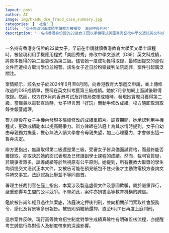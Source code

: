 ```yaml
---
layout: post
author: AI
image: img/hkedu_dse_fraud_case_summary.jpg
categories: [ '社會' ]
title:  "女子修改DSE成績申請教大被揭發　法庭押後判刑"
description: "一名持香港身份證的22歲女子因以手機程式美圖秀秀竄改中學文憑試英文科成績，成功申請香港教育大學英文學士課程後遭揭發，結果學位被取消並被起訴。女子於粉嶺裁判法院認罪，法庭指事件嚴重影響公平競爭及高等教育誠信，最終押後判刑並索取多份報告，案件反映招生制度有真確性監核及誠信的重要性。"
---
```

一名持有香港身份證的22歲女子，早前在申請就讀香港教育大學英文學士課程時，被發現利用手機應用程式「美圖秀秀」修改中學文憑試（DSE）英文科成績，將原本獲得的第二級篡改為第三級。儘管她一度成功獲得取錄，最終因提交的虛假文件而遭校方取消學位並報警。該名女子近日於粉嶺裁判法院認罪，案件引起廣泛關注。

案情顯示，該名女子於2024年6月至8月間，向香港教育大學遞交申請，並上傳修改過的DSE成績單，聲稱在英文科考獲第三級成績。她於7月參加網上面試後取得取錄。然而，校方在8月向香港考試及評核局查核成績時，發現她實際只獲得第二級。當職員以電郵查詢時，女子坦言因「好玩」而動手修改成績。校方隨即取消取錄並報警處理。

警方隨後在女子手機內發現多張經修改的成績單照片。調查期間，她承認利用手機程式，更改成績副本以提高競爭力。辯方律師在法庭上為其求情時提到，女子自幼由母親獨力撫養，擔心無法入讀大學會令母親失望，加上心理壓力，才會做出這一魯莽決定。

辯方更指出，無論取得第二級還是第三級，受審女子皆具備面試資格，而最終能否獲錄取，亦取決於她的面試表現及已修讀副學士課程的成績。然而，裁判官質疑，若競爭者眾多，誤導成績等於無視原有公平原則。她提到，所有獲教大取錄的學生均須提交文憑試正本文件，女被告可能在預見紙包不住火後才主動致電校方查詢文件補交事宜。法庭認為此舉並不等同自首。

署理主任裁判官在庭上指出，本案涉及製造虛假文件及意圖欺騙，屬於嚴重罪行，嚴重影響考生間的公平競爭。不單如此，案件亦損害高等教育機構的誠信。

鑑於被告尚年輕且過往無案底，法庭決定押後判刑，並向相關部門索取社會服務令、感化及背景等多份報告。被告則須繼續還押，直至6月11日再度上庭判刑。

這宗案件反映，現行高等教育招生制度對學生成績真確性有明確監核流程，亦提醒考生誠信行為對個人及制度帶來的深遠影響。